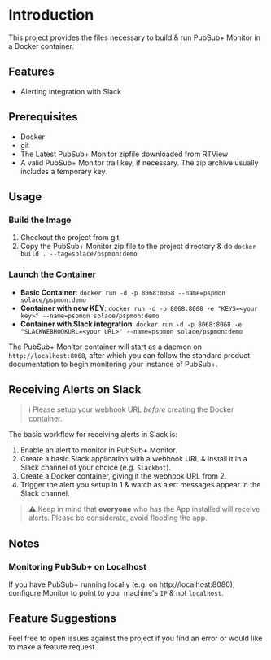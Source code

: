 # Introduction
This project provides the files necessary to build & run PubSub+ Monitor in a Docker container.

## Features
+ Alerting integration with Slack
 
## Prerequisites
+ Docker
+ git
+ The Latest PubSub+ Monitor zipfile downloaded from RTView
+ A valid PubSub+ Monitor trail key, if necessary. The zip archive usually includes a temporary key.

## Usage

### Build the Image

1. Checkout the project from git
2. Copy the PubSub+ Monitor zip file to the project directory & do `docker build . --tag=solace/pspmon:demo`

### Launch the Container

- **Basic Container**: `docker run -d -p 8068:8068 --name=pspmon solace/pspmon:demo`
- **Container with new KEY**: `docker run -d -p 8068:8068 -e "KEYS=<your key>" --name=pspmon solace/pspmon:demo`
- **Container with Slack integration**: `docker run -d -p 8068:8068 -e "SLACKWEBHOOKURL=<your URL>" --name=pspmon solace/pspmon:demo`

The PubSub+ Monitor container will start as a daemon on `http://localhost:8068`, after which you can
follow the standard product documentation to begin monitoring your instance of PubSub+.

## Receiving Alerts on Slack
> :information_source: Please setup your webhook URL _before_ creating the Docker container.

The basic workflow for receiving alerts in Slack is:
1. Enable an alert to monitor in PubSub+ Monitor.
2. Create a basic Slack application with a webhook URL & install it in a Slack channel of your choice (e.g. `Slackbot`).  
3. Create a Docker container, giving it the webhook URL from 2.
3. Trigger the alert you setup in 1 & watch as alert messages appear in the Slack channel.

> :warning: Keep in mind that **everyone** who has the App installed will receive alerts. Please be considerate, avoid flooding the app.

## Notes
### Monitoring PubSub+ on Localhost
If you have PubSub+ running locally (e.g. on http://localhost:8080), configure Monitor to point to your machine's `IP` & not `localhost`.

## Feature Suggestions
Feel free to open issues against the project if you find an error or would like to make a feature request.